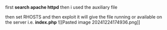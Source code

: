 first **search apache httpd**
then i used the auxiliary file 

then set RHOSTS and then exploit
it will give the file running or available on the server 
i.e. **index.php**
![[Pasted image 20241224174936.png]]

